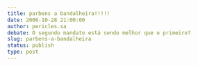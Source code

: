 ```yaml
---
title: parbens a bandalheira!!!!!
date: 2006-10-28 21:00:00
author: pericles.sa
debate: O segundo mandato está sendo melhor que o primeiro?
slug: parbens-a-bandalheira
status: publish 
type: post
---
```



